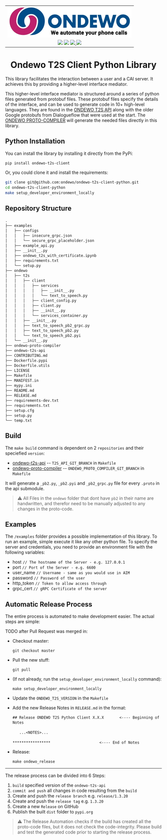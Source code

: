 <div align="center">
  <table>
    <tr>
      <td>
        <a href="https://ondewo.com/en/products/natural-language-understanding/">
            <img width="400px" src="https://raw.githubusercontent.com/ondewo/ondewo-logos/master/ondewo_we_automate_your_phone_calls.png"/>
        </a>
      </td>
    </tr>
    <tr>
        <td align="center">
          <a href="https://www.linkedin.com/company/ondewo "><img width="40px" src="https://cdn-icons-png.flaticon.com/512/3536/3536505.png"></a>
          <a href="https://www.facebook.com/ondewo"><img width="40px" src="https://cdn-icons-png.flaticon.com/512/733/733547.png"></a>
          <a href="https://twitter.com/ondewo"><img width="40px" src="https://cdn-icons-png.flaticon.com/512/733/733579.png"> </a>
          <a href="https://www.instagram.com/ondewo.ai/"><img width="40px" src="https://cdn-icons-png.flaticon.com/512/174/174855.png"></a>
        </td>
    </tr>
  </table>
  <h1>
  Ondewo T2S Client Python Library
  </h1>
</div>


This library facilitates the interaction between a user and a CAI server. It achieves this by providing a higher-level interface mediator.

This higher-level interface mediator is structured around a series of python files generated from protobuf files. These protobuf files specify the details of the interface, and can be used to generate code in 10+ high-level languages. They are found in the [ONDEWO T2S API](https://github.com/ondewo/ondewo-t2s-api) along with the older Google protobufs from Dialogueflow that were used at the start. The [ONDEWO PROTO-COMPILER](https://github.com/ondewo/ondewo-proto-compiler) will generate the needed files directly in this library.

## Python Installation

You can install the library by installing it directly from the PyPi:

```bash
pip install ondewo-t2s-client
```

Or, you could clone it and install the requirements:

```bash
git clone git@github.com:ondewo/ondewo-t2s-client-python.git
cd ondewo-t2s-client-python
make setup_developer_environment_locally
```

## Repository Structure

```
.
├── examples
│   ├── configs
│   │   ├── insecure_grpc.json
│   │   └── secure_grpc_placeholder.json
│   ├── example_api.py
│   ├── __init__.py
│   ├── ondewo_t2s_with_certificate.ipynb
│   ├── requirements.txt
│   └── setup.py
├── ondewo
│   ├── t2s
│   │   ├── client
│   │   │   ├── services
│   │   │   │   ├── __init__.py
│   │   │   │   └── text_to_speech.py
│   │   │   ├── client_config.py
│   │   │   ├── client.py
│   │   │   ├── __init__.py
│   │   │   └── services_container.py
│   │   ├── __init__.py
│   │   ├── text_to_speech_pb2_grpc.py
│   │   ├── text_to_speech_pb2.py
│   │   └── text_to_speech_pb2.pyi
│   └── __init__.py
├── ondewo-proto-compiler
├── ondewo-t2s-api
├── CONTRIBUTING.md
├── Dockerfile.pypi
├── Dockerfile.utils
├── LICENSE
├── Makefile
├── MANIFEST.in
├── mypy.ini
├── README.md
├── RELEASE.md
├── requirements-dev.txt
├── requirements.txt
├── setup.cfg
├── setup.py
└── temp.txt
```

## Build

The `make build` command is dependent on 2 `repositories` and their speciefied `version`:

- [ondewo-t2s-api](https://github.com/ondewo/ondewo-t2s-api) -- `T2S_API_GIT_BRANCH` in `Makefile`
- [ondewo-proto-compiler](https://github.com/ondewo/ondewo-proto-compiler) -- `ONDEWO_PROTO_COMPILER_GIT_BRANCH` in `Makefile`

It will generate a `_pb2.py`, `_pb2.pyi` and `_pb2_grpc.py` file for every `.proto` in the api submodule.

> :warning: All Files in the `ondewo` folder that dont have `pb2` in their name are handwritten, and therefor need to be manually adjusted to any changes in the proto-code.

## Examples

The `/examples` folder provides a possible implementation of this library. To run an example, simple execute it like any other python file. To specify the server and credentials, you need to provide an environment file with the following variables:

- host `// The hostname of the Server - e.g. 127.0.0.1`
- port `// Port of the Server - e.g. 6600`
- user_name `// Username - same as you would use in AIM`
- password `// Password of the user`
- http_token `// Token to allow access through`
- grpc_cert `// gRPC Certificate of the server`

## Automatic Release Process

The entire process is automated to make development easier. The actual steps are simple:

TODO after Pull Request was merged in:

- Checkout master:
  ```shell
  git checkout master
  ```
- Pull the new stuff:
  ```shell
  git pull
  ```
- (If not already, run the `setup_developer_environment_locally` command):
  ```shell
  make setup_developer_environment_locally
  ```
- Update the `ONDEWO_T2S_VERSION` in the `Makefile`
- Add the new Release Notes in `RELEASE.md` in the format:

  ```
  ## Release ONDEWO T2S Python Client X.X.X       <---- Beginning of Notes

     ...<NOTES>...

  *****************                      <---- End of Notes
  ```

- Release:
  ```shell
  make ondewo_release
  ```

---

The release process can be divided into 6 Steps:

1. `build` specified version of the `ondewo-t2s-api`
2. `commit and push` all changes in code resulting from the `build`
3. Create and push the `release branch` e.g. `release/1.3.20`
4. Create and push the `release tag` e.g. `1.3.20`
5. Create a new `Release` on GitHub
6. Publish the built `dist` folder to `pypi.org`

> :warning: The Release Automation checks if the build has created all the proto-code files, but it does not check the code-integrity. Please build and test the generated code prior to starting the release process.
